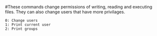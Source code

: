#These commands change permissions of writing, reading and executing files. They can also change users that have more privilages.

	0: Change users
	1: Print current user
	2: Print groups 
